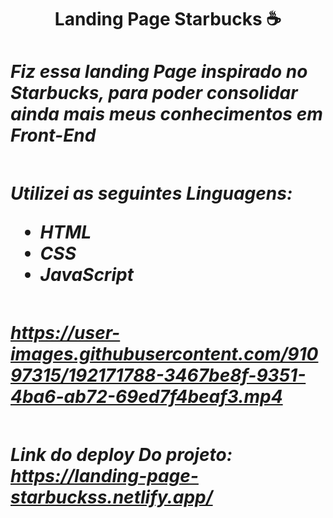 <h1 align='center' > Landing Page Starbucks ☕
<h1/>

 <div>
 
<h5>
Fiz essa landing Page inspirado no Starbucks, para poder consolidar ainda mais meus conhecimentos em Front-End
<h5/>


<div/>

##

Utilizei as seguintes Linguagens:

- HTML<br/>
- CSS<br/>
- JavaScript<br/>
 
## 


https://user-images.githubusercontent.com/91097315/192171788-3467be8f-9351-4ba6-ab72-69ed7f4beaf3.mp4


##
Link do deploy Do projeto: https://landing-page-starbuckss.netlify.app/

